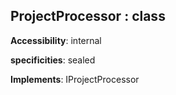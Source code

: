 ## **ProjectProcessor** : class
**Accessibility**: internal

**specificities**: sealed

**Implements**: IProjectProcessor

